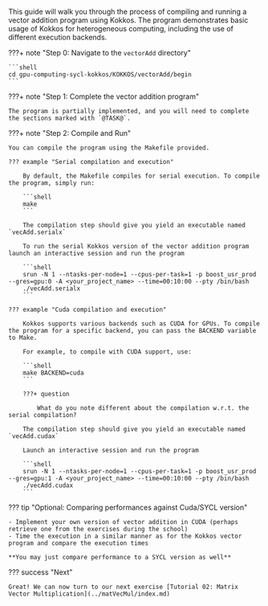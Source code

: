This guide will walk you through the process of compiling and running a vector addition program using Kokkos. 
The program demonstrates basic usage of Kokkos for heterogeneous computing, including the use of different execution backends.

???+ note "Step 0: Navigate to the `vectorAdd` directory"

    ```shell
    cd gpu-computing-sycl-kokkos/KOKKOS/vectorAdd/begin
    ```

???+ note "Step 1: Complete the vector addition program"

    The program is partially implemented, and you will need to complete the sections marked with `@TASK@`.

???+ note "Step 2: Compile and Run"

    You can compile the program using the Makefile provided. 

    ??? example "Serial compilation and execution"
    
        By default, the Makefile compiles for serial execution. To compile the program, simply run:

        ```shell
        make
        ```

        The compilation step should give you yield an executable named `vecAdd.serialx`

        To run the serial Kokkos version of the vector addition program launch an interactive session and run the program 

        ```shell
        srun -N 1 --ntasks-per-node=1 --cpus-per-task=1 -p boost_usr_prod --gres=gpu:0 -A <your_project_name> --time=00:10:00 --pty /bin/bash
        ./vecAdd.serialx
        ```

    ??? example "Cuda compilation and execution"

        Kokkos supports various backends such as CUDA for GPUs. To compile the program for a specific backend, you can pass the BACKEND variable to Make. 
        
        For example, to compile with CUDA support, use:

        ```shell
        make BACKEND=cuda
        ```

        ???+ question

            What do you note different about the compilation w.r.t. the serial compilation?

        The compilation step should give you yield an executable named `vecAdd.cudax`

        Launch an interactive session and run the program 

        ```shell
        srun -N 1 --ntasks-per-node=1 --cpus-per-task=1 -p boost_usr_prod --gres=gpu:1 -A <your_project_name> --time=00:10:00 --pty /bin/bash
        ./vecAdd.cudax
        ```


??? tip "Optional: Comparing performances against Cuda/SYCL version"

    - Implement your own version of vector addition in CUDA (perhaps retrieve one from the exercises during the school)
    - Time the execution in a similar manner as for the Kokkos vector program and compare the execution times

    **You may just compare performance to a SYCL version as well**


??? success "Next"
    
    Great! We can now turn to our next exercise [Tutorial 02: Matrix Vector Multiplication](../matVecMul/index.md)
